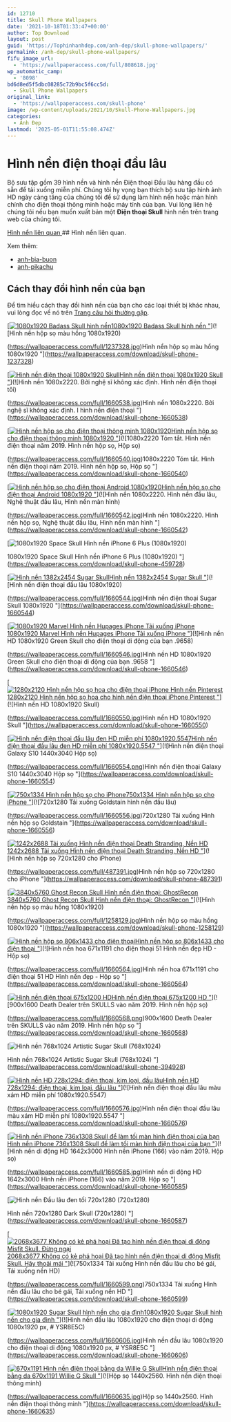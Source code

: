```yaml
---
id: 12710
title: Skull Phone Wallpapers
date: '2021-10-18T01:33:47+00:00'
author: Top Download
layout: post
guid: 'https://Tophinhanhdep.com/anh-dep/skull-phone-wallpapers/'
permalink: /anh-dep/skull-phone-wallpapers/
fifu_image_url:
  - 'https://wallpaperaccess.com/full/808618.jpg'
wp_automatic_camp:
  - '8098'
bd6d8ed5f5dbc08285c72b9bc5f6cc5d:
  - Skull Phone Wallpapers
original_link:
  - 'https://wallpaperaccess.com/skull-phone'
image: /wp-content/uploads/2021/10/Skull-Phone-Wallpapers.jpg
categories:
  - Ảnh Đẹp
lastmod: '2025-05-01T11:55:08.474Z'
---
```

# Hình nền điện thoại đầu lâu

Bộ sưu tập gồm 39 hình nền và hình nền Điện thoại Đầu lâu hàng đầu có sẵn để tải xuống miễn phí. Chúng tôi hy vọng bạn thích bộ sưu tập hình ảnh HD ngày càng tăng của chúng tôi để sử dụng làm hình nền hoặc màn hình chính cho điện thoại thông minh hoặc máy tính của bạn. Vui lòng liên hệ chúng tôi nếu bạn muốn xuất bản một **Điện thoại Skull** hình nền trên trang web của chúng tôi.

[Hình nền liên quan ](#related) ## Hình nền liên quan.

   
 Xem thêm:

   
- [anh-bia-buon](https://tophinhanhdep.com/anh-bia/anh-bia-buon/)
- [anh-pikachu](https://tophinhanhdep.com/anh-anime/anh-pikachu/)

## Cách thay đổi hình nền của bạn

Để tìm hiểu cách thay đổi hình nền của bạn cho các loại thiết bị khác nhau, vui lòng đọc về nó trên [Trang câu hỏi thường gặp](https://tophinhanhdep.com/faq/).

  
[[![1080x1920 Badass Skull hình nền](https://wallpaperaccess.com/full/808618.jpg)1080x1920 Badass Skull hình nền "](https://wallpaperaccess.com/download/skull-phone-808618)](![Hình nền hộp sọ màu hồng 1080x1920)

(https://wallpaperaccess.com/full/1237328.jpg)Hình nền hộp sọ màu hồng 1080x1920 "](https://wallpaperaccess.com/download/skull-phone-1237328)

[[![Hình nền điện thoại 1080x1920 Skull](https://wallpaperaccess.com/full/1660537.jpg)Hình nền điện thoại 1080x1920 Skull "](https://wallpaperaccess.com/download/skull-phone-1660537)](![Hình nền 1080x2220.  Bởi nghệ sĩ không xác định.  Hình nền điện thoại tôi)

(https://wallpaperaccess.com/full/1660538.jpg)Hình nền 1080x2220. Bởi nghệ sĩ không xác định. I hình nền điện thoại "](https://wallpaperaccess.com/download/skull-phone-1660538)

[[![Hình nền hộp sọ cho điện thoại thông minh 1080x1920](https://wallpaperaccess.com/full/1660539.jpg)Hình nền hộp sọ cho điện thoại thông minh 1080x1920 "](https://wallpaperaccess.com/download/skull-phone-1660539)](![1080x2220 Tóm tắt.  Hình nền điện thoại năm 2019. Hình nền hộp sọ, Hộp sọ)

(https://wallpaperaccess.com/full/1660540.jpg)1080x2220 Tóm tắt. Hình nền điện thoại năm 2019. Hình nền hộp sọ, Hộp sọ "](https://wallpaperaccess.com/download/skull-phone-1660540)

[[![Hình nền hộp sọ cho điện thoại Android 1080x1920](https://wallpaperaccess.com/full/1660541.jpg)Hình nền hộp sọ cho điện thoại Android 1080x1920 "](https://wallpaperaccess.com/download/skull-phone-1660541)](![Hình nền 1080x2220.  Hình nền đầu lâu, Nghệ thuật đầu lâu, Hình nền màn hình)

(https://wallpaperaccess.com/full/1660542.jpg)Hình nền 1080x2220. Hình nền hộp sọ, Nghệ thuật đầu lâu, Hình nền màn hình "](https://wallpaperaccess.com/download/skull-phone-1660542)

[![1080x1920 Space Skull Hình nền iPhone 6 Plus (1080x1920)](https://wallpaperaccess.com/full/459728.png)

1080x1920 Space Skull Hình nền iPhone 6 Plus (1080x1920) "](https://wallpaperaccess.com/download/skull-phone-459728)

[[![Hình nền 1382x2454 Sugar Skull](https://wallpaperaccess.com/full/1660543.jpg)Hình nền 1382x2454 Sugar Skull "](https://wallpaperaccess.com/download/skull-phone-1660543)](![Hình nền điện thoại đầu lâu 1080x1920)

(https://wallpaperaccess.com/full/1660544.jpg)Hình nền điện thoại Sugar Skull 1080x1920 "](https://wallpaperaccess.com/download/skull-phone-1660544)

[[![1080x1920 Marvel Hình nền Hupages iPhone Tải xuống iPhone](https://wallpaperaccess.com/full/1660545.jpg)1080x1920 Marvel Hình nền Hupages iPhone Tải xuống iPhone "](https://wallpaperaccess.com/download/skull-phone-1660545)](![Hình nền HD 1080x1920 Green Skull cho điện thoại di động của bạn .9658)

(https://wallpaperaccess.com/full/1660546.jpg)Hình nền HD 1080x1920 Green Skull cho điện thoại di động của bạn .9658 "](https://wallpaperaccess.com/download/skull-phone-1660546)

[[![1280x2120 Hình nền hộp sọ hoa cho điện thoại iPhone Hình nền Pinterest](https://wallpaperaccess.com/full/648922.jpg)1280x2120 Hình nền hộp sọ hoa cho hình nền điện thoại iPhone Pinterest "](https://wallpaperaccess.com/download/skull-phone-648922)](![Hình nền HD 1080x1920 Skull)

(https://wallpaperaccess.com/full/1660550.jpg)Hình nền HD 1080x1920 Skull "](https://wallpaperaccess.com/download/skull-phone-1660550)

[[![Hình nền điện thoại đầu lâu đen HD miễn phí 1080x1920.5547](https://wallpaperaccess.com/full/1660553.jpg)Hình nền điện thoại đầu lâu đen HD miễn phí 1080x1920.5547 "](https://wallpaperaccess.com/download/skull-phone-1660553)](![Hình nền điện thoại Galaxy S10 1440x3040 Hộp sọ)

(https://wallpaperaccess.com/full/1660554.png)Hình nền điện thoại Galaxy S10 1440x3040 Hộp sọ "](https://wallpaperaccess.com/download/skull-phone-1660554)

[[![750x1334 Hình nền hộp sọ cho iPhone](https://wallpaperaccess.com/full/438486.jpg)750x1334 Hình nền hộp sọ cho iPhone "](https://wallpaperaccess.com/download/skull-phone-438486)](![720x1280 Tải xuống Goldstain hình nền đầu lâu)

(https://wallpaperaccess.com/full/1660556.jpg)720x1280 Tải xuống Hình nền hộp sọ Goldstain "](https://wallpaperaccess.com/download/skull-phone-1660556)

[[![1242x2688 Tải xuống Hình nền điện thoại Death Stranding, Nền HD](https://wallpaperaccess.com/full/1466000.jpg)1242x2688 Tải xuống Hình nền điện thoại Death Stranding, Nền HD "](https://wallpaperaccess.com/download/skull-phone-1466000)](![Hình nền hộp sọ 720x1280 cho iPhone)

(https://wallpaperaccess.com/full/487391.jpg)Hình nền hộp sọ 720x1280 cho iPhone "](https://wallpaperaccess.com/download/skull-phone-487391)

[[![3840x5760 Ghost Recon Skull Hình nền điện thoại: GhostRecon](https://wallpaperaccess.com/full/1660559.jpg)3840x5760 Ghost Recon Skull Hình nền điện thoại: GhostRecon "](https://wallpaperaccess.com/download/skull-phone-1660559)](![Hình nền hộp sọ màu hồng 1080x1920)

(https://wallpaperaccess.com/full/1258129.jpg)Hình nền hộp sọ màu hồng 1080x1920 "](https://wallpaperaccess.com/download/skull-phone-1258129)

[[![Hình nền hộp sọ 806x1433 cho điện thoại](https://wallpaperaccess.com/full/1660563.jpg)Hình nền hộp sọ 806x1433 cho điện thoại "](https://wallpaperaccess.com/download/skull-phone-1660563)](![Hình nền hoa 671x1191 cho điện thoại 51 Hình nền đẹp HD - Hộp sọ)

(https://wallpaperaccess.com/full/1660564.jpg)Hình nền hoa 671x1191 cho điện thoại 51 HD Hình nền đẹp - Hộp sọ "](https://wallpaperaccess.com/download/skull-phone-1660564)

[[![Hình nền điện thoại 675x1200 HD](https://wallpaperaccess.com/full/1660566.jpg)Hình nền điện thoại 675x1200 HD "](https://wallpaperaccess.com/download/skull-phone-1660566)](![900x1600 Death Dealer trên SKULLS vào năm 2019. Hình nền hộp sọ)

(https://wallpaperaccess.com/full/1660568.png)900x1600 Death Dealer trên SKULLS vào năm 2019. Hình nền hộp sọ "](https://wallpaperaccess.com/download/skull-phone-1660568)

[![Hình nền 768x1024 Artistic Sugar Skull (768x1024)](https://wallpaperaccess.com/full/394928.jpg)

Hình nền 768x1024 Artistic Sugar Skull (768x1024) "](https://wallpaperaccess.com/download/skull-phone-394928)

[[![Hình nền HD 728x1294: điện thoại, kim loại, đầu lâu](https://wallpaperaccess.com/full/1660572.jpg)Hình nền HD 728x1294: điện thoại, kim loại, đầu lâu "](https://wallpaperaccess.com/download/skull-phone-1660572)](![Hình nền điện thoại đầu lâu màu xám HD miễn phí 1080x1920.5547)

(https://wallpaperaccess.com/full/1660576.jpg)Hình nền điện thoại đầu lâu màu xám HD miễn phí 1080x1920.5547 "](https://wallpaperaccess.com/download/skull-phone-1660576)

[[![Hình nền iPhone 736x1308 Skull để làm tối màn hình điện thoại của bạn](https://wallpaperaccess.com/full/1660579.jpg)Hình nền iPhone 736x1308 Skull để làm tối màn hình điện thoại của bạn "](https://wallpaperaccess.com/download/skull-phone-1660579)](![Hình nền di động HD 1642x3000 Hình nền iPhone (166) vào năm 2019. Hộp sọ)

(https://wallpaperaccess.com/full/1660585.jpg)Hình nền di động HD 1642x3000 Hình nền iPhone (166) vào năm 2019. Hộp sọ "](https://wallpaperaccess.com/download/skull-phone-1660585)

[![Hình nền Đầu lâu đen tối 720x1280 (720x1280)](https://wallpaperaccess.com/full/1660587.jpg)

Hình nền 720x1280 Dark Skull (720x1280) "](https://wallpaperaccess.com/download/skull-phone-1660587)

[[![2068x3677 Không có kẻ phá hoại Đã tạo hình nền điện thoại di động Misfit Skull.  Đừng ngại](https://wallpaperaccess.com/full/1660590.jpg)2068x3677 Không có kẻ phá hoại Đã tạo hình nền điện thoại di động Misfit Skull. Hãy thoải mái "](https://wallpaperaccess.com/download/skull-phone-1660590)](![750x1334 Tải xuống Hình nền đầu lâu cho bé gái, Tải xuống nền HD)

(https://wallpaperaccess.com/full/1660599.png)750x1334 Tải xuống Hình nền đầu lâu cho bé gái, Tải xuống nền HD "](https://wallpaperaccess.com/download/skull-phone-1660599)

[[![1080x1920 Sugar Skull hình nền cho gia đình](https://wallpaperaccess.com/full/1148714.jpg)1080x1920 Sugar Skull hình nền cho gia đình "](https://wallpaperaccess.com/download/skull-phone-1148714)](![Hình nền đầu lâu 1080x1920 cho điện thoại di động 1080x1920 px, # YSR8E5C)

(https://wallpaperaccess.com/full/1660606.jpg)Hình nền đầu lâu 1080x1920 cho điện thoại di động 1080x1920 px, # YSR8E5C "](https://wallpaperaccess.com/download/skull-phone-1660606)

[[![670x1191 Hình nền điện thoại bằng da Willie G Skull](https://wallpaperaccess.com/full/303212.jpg)Hình nền điện thoại bằng da 670x1191 Willie G Skull "](https://wallpaperaccess.com/download/skull-phone-303212)](![Hộp sọ 1440x2560.  Hình nền điện thoại thông minh)

(https://wallpaperaccess.com/full/1660635.jpg)Hộp sọ 1440x2560. Hình nền điện thoại thông minh "](https://wallpaperaccess.com/download/skull-phone-1660635)
